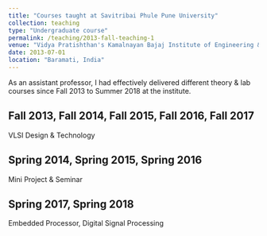 ```yaml
---
title: "Courses taught at Savitribai Phule Pune University"
collection: teaching
type: "Undergraduate course"
permalink: /teaching/2013-fall-teaching-1
venue: "Vidya Pratishthan's Kamalnayan Bajaj Institute of Engineering & Technology, Department of Electronics & Telecommunication"
date: 2013-07-01 
location: "Baramati, India"
---
```


As an assistant professor, I had effectively delivered different theory & lab courses since Fall 2013 to Summer 2018 at the institute.

Fall 2013, Fall 2014, Fall 2015, Fall 2016, Fall 2017
------
VLSI Design & Technology

Spring 2014, Spring 2015, Spring 2016
------
Mini Project & Seminar

Spring 2017, Spring 2018
------
Embedded Processor, Digital Signal Processing